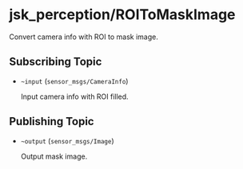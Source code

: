 # jsk_perception/ROIToMaskImage
Convert camera info with ROI to mask image.

## Subscribing Topic
* `~input` (`sensor_msgs/CameraInfo`)

  Input camera info with ROI filled.

## Publishing Topic
* `~output` (`sensor_msgs/Image`)

  Output mask image.
